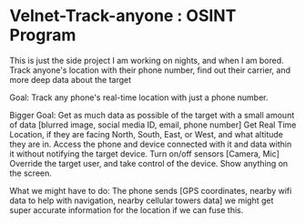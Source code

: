 # Velnet-Track-anyone : OSINT Program
This is just the side project I am working on nights, and when I am bored.  
Track anyone's location with their phone number, find out their carrier, and more deep data about the target

Goal: Track any phone's real-time location with just a phone number. 

Bigger Goal: Get as much data as possible of the target with a small amount of data [blurred image, social media ID, email, phone number] 
Get Real Time Location, if they are facing North, South, East, or West, and what altitude they are in. 
Access the phone and device connected with it and data within it without notifying the target device.
Turn on/off sensors [Camera, Mic]
Override the target user, and take control of the device.
Show anything on the screen.

What we might have to do: The phone sends [GPS coordinates, nearby wifi data to help with navigation, nearby cellular towers data] we might get super accurate information for the location if we can fuse this. 
